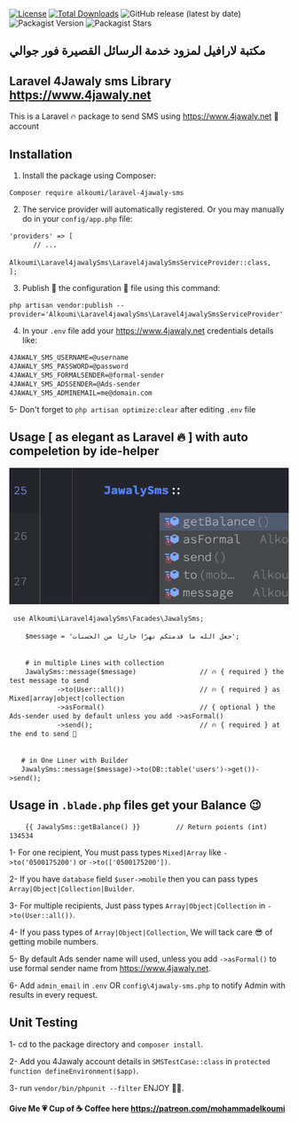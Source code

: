 <p align="center">

[![License](https://poser.pugx.org/alkoumi/laravel-4jawaly-sms/license)](//packagist.org/packages/alkoumi/laravel-4jawaly-sms)
[![Total Downloads](https://poser.pugx.org/alkoumi/laravel-4jawaly-sms/downloads)](//packagist.org/packages/alkoumi/laravel-4jawaly-sms)
![GitHub release (latest by date)](https://img.shields.io/github/v/release/alkoumi/laravel-4jawaly-sms)
![Packagist Version](https://img.shields.io/packagist/v/alkoumi/laravel-4jawaly-sms?color=red)
![Packagist Stars](https://img.shields.io/packagist/stars/alkoumi/laravel-4jawaly-sms)

</p>

## مكتبة لارافيل لمزود خدمة الرسائل القصيرة فور جوالي

## Laravel 4Jawaly sms Library https://www.4jawaly.net

This is a Laravel 🔥 package to send SMS using https://www.4jawaly.net 🥳 account

## Installation

1. Install the package using Composer:

```
Composer require alkoumi/laravel-4jawaly-sms
```

2. The service provider will automatically registered. Or you may manually do in your `config/app.php` file:

```
'providers' => [
      // ...
      Alkoumi\Laravel4jawalySms\Laravel4jawalySmsServiceProvider::class,
];
```

3. Publish 🥳 the configuration 💼 file using this command:

```
php artisan vendor:publish --provider='Alkoumi\Laravel4jawalySms\Laravel4jawalySmsServiceProvider'
```

4. In your `.env` file add your https://www.4jawaly.net credentials details like:

```
4JAWALY_SMS_USERNAME=@username
4JAWALY_SMS_PASSWORD=@password
4JAWALY_SMS_FORMALSENDER=@formal-sender
4JAWALY_SMS_ADSSENDER=@Ads-sender
4JAWALY_SMS_ADMINEMAIL=me@domain.com
```

5- Don't forget to `php artisan optimize:clear` after editing `.env` file

## Usage [ as elegant as Laravel 🔥 ] with auto compeletion by ide-helper

![Shamel](imags/4jawalySms.png)

```
 use Alkoumi\Laravel4jawalySms\Facades\JawalySms;
 
    $message = 'جعل الله ما قدمتكم نهرًا جاريًا من الحسنات';
    
    
    # in multiple Lines with collection
    JawalySms::message($message)                // 🔥 { required } the test message to send
            ->to(User::all())                   // 🔥 { required } as Mixed|array|object|collection
            ->asFormal()                        // { optional } the Ads-sender used by default unless you add ->asFormal() 
            ->send();                           // 🔥 { required } at the end to send 🧐
            
            
   # in One Liner with Builder
   JawalySms::message($message)->to(DB::table('users')->get())->send();
```

## Usage in `.blade.php` files get your Balance 😉

```
    {{ JawalySms::getBalance() }}         // Return poients (int) 134534
```

1- For one recipient, You must pass types `Mixed|Array` like `->to('0500175200')` or `->to(['0500175200'])`.

2- If you have `database` field `$user->mobile` then you can pass types `Array|Object|Collection|Builder`.

3- For multiple recipients, Just pass types `Array|Object|Collection` in `->to(User::all())`.

4- If you pass types of `Array|Object|Collection`, We will tack care 😎 of getting mobile numbers.

5- By default Ads sender name will used, unless you add `->asFormal()` to use formal sender name from https://www.4jawaly.net.

6- Add `admin_email` in  `.env` OR `config\4jawaly-sms.php` to notify Admin with results in every request.

## Unit Testing

1- cd to the package directory and ``` composer install ```.

2- Add you 4Jawaly account details in ``` SMSTestCase::class ``` in ``` protected function defineEnvironment($app) ```.

3- run ``` vendor/bin/phpunit --filter ``` ENJOY 🤩🥳.

#### Give Me 💗 Cup of ☕️ Coffee here https://patreon.com/mohammadelkoumi
